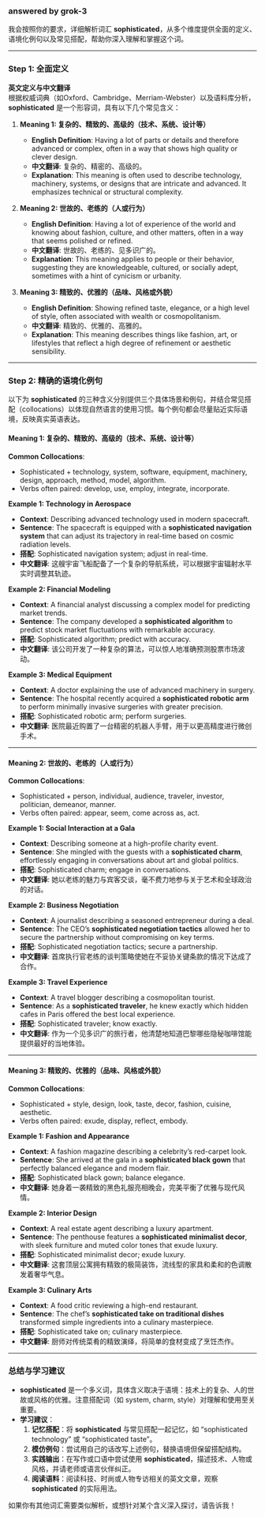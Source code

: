 ### answered by grok-3
我会按照你的要求，详细解析词汇 **sophisticated**，从多个维度提供全面的定义、语境化例句以及常见搭配，帮助你深入理解和掌握这个词。

---

### Step 1: 全面定义

**英文定义与中文翻译**  
根据权威词典（如Oxford、Cambridge、Merriam-Webster）以及语料库分析，**sophisticated** 是一个形容词，具有以下几个常见含义：

1. **Meaning 1: 复杂的、精致的、高级的（技术、系统、设计等）**  
   - **English Definition**: Having a lot of parts or details and therefore advanced or complex, often in a way that shows high quality or clever design.  
   - **中文翻译**: 复杂的、精密的、高级的。  
   - **Explanation**: This meaning is often used to describe technology, machinery, systems, or designs that are intricate and advanced. It emphasizes technical or structural complexity.

2. **Meaning 2: 世故的、老练的（人或行为）**  
   - **English Definition**: Having a lot of experience of the world and knowing about fashion, culture, and other matters, often in a way that seems polished or refined.  
   - **中文翻译**: 世故的、老练的、见多识广的。  
   - **Explanation**: This meaning applies to people or their behavior, suggesting they are knowledgeable, cultured, or socially adept, sometimes with a hint of cynicism or urbanity.

3. **Meaning 3: 精致的、优雅的（品味、风格或外貌）**  
   - **English Definition**: Showing refined taste, elegance, or a high level of style, often associated with wealth or cosmopolitanism.  
   - **中文翻译**: 精致的、优雅的、高雅的。  
   - **Explanation**: This meaning describes things like fashion, art, or lifestyles that reflect a high degree of refinement or aesthetic sensibility.

---

### Step 2: 精确的语境化例句

以下为 **sophisticated** 的三种含义分别提供三个具体场景和例句，并结合常见搭配（collocations）以体现自然语言的使用习惯。每个例句都会尽量贴近实际语境，反映真实英语表达。

#### Meaning 1: 复杂的、精致的、高级的（技术、系统、设计等）
**Common Collocations**:  
- Sophisticated + technology, system, software, equipment, machinery, design, approach, method, model, algorithm.  
- Verbs often paired: develop, use, employ, integrate, incorporate.  

**Example 1: Technology in Aerospace**  
- **Context**: Describing advanced technology used in modern spacecraft.  
- **Sentence**: The spacecraft is equipped with a **sophisticated navigation system** that can adjust its trajectory in real-time based on cosmic radiation levels.  
- **搭配**: Sophisticated navigation system; adjust in real-time.  
- **中文翻译**: 这艘宇宙飞船配备了一个复杂的导航系统，可以根据宇宙辐射水平实时调整其轨迹。

**Example 2: Financial Modeling**  
- **Context**: A financial analyst discussing a complex model for predicting market trends.  
- **Sentence**: The company developed a **sophisticated algorithm** to predict stock market fluctuations with remarkable accuracy.  
- **搭配**: Sophisticated algorithm; predict with accuracy.  
- **中文翻译**: 该公司开发了一种复杂的算法，可以惊人地准确预测股票市场波动。

**Example 3: Medical Equipment**  
- **Context**: A doctor explaining the use of advanced machinery in surgery.  
- **Sentence**: The hospital recently acquired a **sophisticated robotic arm** to perform minimally invasive surgeries with greater precision.  
- **搭配**: Sophisticated robotic arm; perform surgeries.  
- **中文翻译**: 医院最近购置了一台精密的机器人手臂，用于以更高精度进行微创手术。

---

#### Meaning 2: 世故的、老练的（人或行为）
**Common Collocations**:  
- Sophisticated + person, individual, audience, traveler, investor, politician, demeanor, manner.  
- Verbs often paired: appear, seem, come across as, act.  

**Example 1: Social Interaction at a Gala**  
- **Context**: Describing someone at a high-profile charity event.  
- **Sentence**: She mingled with the guests with a **sophisticated charm**, effortlessly engaging in conversations about art and global politics.  
- **搭配**: Sophisticated charm; engage in conversations.  
- **中文翻译**: 她以老练的魅力与宾客交谈，毫不费力地参与关于艺术和全球政治的对话。

**Example 2: Business Negotiation**  
- **Context**: A journalist describing a seasoned entrepreneur during a deal.  
- **Sentence**: The CEO’s **sophisticated negotiation tactics** allowed her to secure the partnership without compromising on key terms.  
- **搭配**: Sophisticated negotiation tactics; secure a partnership.  
- **中文翻译**: 首席执行官老练的谈判策略使她在不妥协关键条款的情况下达成了合作。

**Example 3: Travel Experience**  
- **Context**: A travel blogger describing a cosmopolitan tourist.  
- **Sentence**: As a **sophisticated traveler**, he knew exactly which hidden cafes in Paris offered the best local experience.  
- **搭配**: Sophisticated traveler; know exactly.  
- **中文翻译**: 作为一个见多识广的旅行者，他清楚地知道巴黎哪些隐秘咖啡馆能提供最好的当地体验。

---

#### Meaning 3: 精致的、优雅的（品味、风格或外貌）
**Common Collocations**:  
- Sophisticated + style, design, look, taste, decor, fashion, cuisine, aesthetic.  
- Verbs often paired: exude, display, reflect, embody.  

**Example 1: Fashion and Appearance**  
- **Context**: A fashion magazine describing a celebrity’s red-carpet look.  
- **Sentence**: She arrived at the gala in a **sophisticated black gown** that perfectly balanced elegance and modern flair.  
- **搭配**: Sophisticated black gown; balance elegance.  
- **中文翻译**: 她身着一袭精致的黑色礼服亮相晚会，完美平衡了优雅与现代风情。

**Example 2: Interior Design**  
- **Context**: A real estate agent describing a luxury apartment.  
- **Sentence**: The penthouse features a **sophisticated minimalist decor**, with sleek furniture and muted color tones that exude luxury.  
- **搭配**: Sophisticated minimalist decor; exude luxury.  
- **中文翻译**: 这套顶层公寓拥有精致的极简装饰，流线型的家具和柔和的色调散发着奢华气息。

**Example 3: Culinary Arts**  
- **Context**: A food critic reviewing a high-end restaurant.  
- **Sentence**: The chef’s **sophisticated take on traditional dishes** transformed simple ingredients into a culinary masterpiece.  
- **搭配**: Sophisticated take on; culinary masterpiece.  
- **中文翻译**: 厨师对传统菜肴的精致演绎，将简单的食材变成了烹饪杰作。

---

### 总结与学习建议
- **sophisticated** 是一个多义词，具体含义取决于语境：技术上的复杂、人的世故或风格的优雅。注意搭配词（如 system, charm, style）对理解和使用至关重要。  
- **学习建议**：  
  1. **记忆搭配**：将 **sophisticated** 与常见搭配一起记忆，如 “sophisticated technology” 或 “sophisticated taste”。  
  2. **模仿例句**：尝试用自己的话改写上述例句，替换语境但保留搭配结构。  
  3. **实践输出**：在写作或口语中尝试使用 **sophisticated**，描述技术、人物或风格，并请老师或语言伙伴纠正。  
  4. **阅读语料**：阅读科技、时尚或人物专访相关的英文文章，观察 **sophisticated** 的实际用法。  

如果你有其他词汇需要类似解析，或想针对某个含义深入探讨，请告诉我！